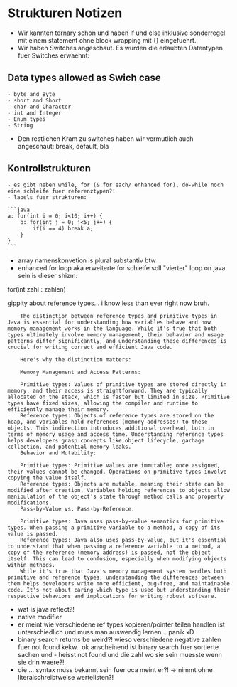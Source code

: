 # Strukturen Notizen

- Wir kannten ternary schon und haben if und else inklusive sonderregel mit einem statement ohne block wrapping mit {} eingefuehrt.
- Wir haben Switches angeschaut. Es wurden die erlaubten Datentypen fuer Switches erwaehnt:

## Data types allowed as Swich case

<!-- copilot made this list i should read up on it and see if i agree-->

    - byte and Byte
    - short and Short
    - char and Character
    - int and Integer
    - Enum types
    - String

- Den restlichen Kram zu switches haben wir vermutlich auch angeschaut: break, default, bla

## Kontrollstrukturen

    - es gibt neben while, for (& for each/ enhanced for), do-while noch eine schleife fuer referenztypen?!
    - labels fuer strukturen:

    ```java
    a: for(int i = 0; i<10; i++) {
        b: for(int j = 0; j<5; j++) {
            if(i == 4) break a;
        }
    }
    ```

- array namenskonvetion is plural substantiv btw
- enhanced for loop aka erweiterte for schleife soll "vierter" loop on java sein is dieser shizm:

for(int zahl : zahlen)

gippity about reference types... i know less than ever right now bruh.

```
    The distinction between reference types and primitive types in Java is essential for understanding how variables behave and how memory management works in the language. While it's true that both types ultimately involve memory management, their behavior and usage patterns differ significantly, and understanding these differences is crucial for writing correct and efficient Java code.

    Here's why the distinction matters:

    Memory Management and Access Patterns:

    Primitive types: Values of primitive types are stored directly in memory, and their access is straightforward. They are typically allocated on the stack, which is faster but limited in size. Primitive types have fixed sizes, allowing the compiler and runtime to efficiently manage their memory.
    Reference types: Objects of reference types are stored on the heap, and variables hold references (memory addresses) to these objects. This indirection introduces additional overhead, both in terms of memory usage and access time. Understanding reference types helps developers grasp concepts like object lifecycle, garbage collection, and potential memory leaks.
    Behavior and Mutability:

    Primitive types: Primitive values are immutable; once assigned, their values cannot be changed. Operations on primitive types involve copying the value itself.
    Reference types: Objects are mutable, meaning their state can be modified after creation. Variables holding references to objects allow manipulation of the object's state through method calls and property modifications.
    Pass-by-Value vs. Pass-by-Reference:

    Primitive types: Java uses pass-by-value semantics for primitive types. When passing a primitive variable to a method, a copy of its value is passed.
    Reference types: Java also uses pass-by-value, but it's essential to understand that when passing a reference variable to a method, a copy of the reference (memory address) is passed, not the object itself. This can lead to confusion, especially when modifying objects within methods.
    While it's true that Java's memory management system handles both primitive and reference types, understanding the differences between them helps developers write more efficient, bug-free, and maintainable code. It's not about caring which type is used but understanding their respective behaviors and implications for writing robust software.

```

- wat is java reflect?!
- native modifier
- er meint wie verschiedene ref types kopieren/pointer teilen handlen ist unterschiedlich und muss man auswendig lernen... panik xD
- binary search returns be weird?! wieso verschiedene negative zahlen fuer not found kekw.. ok anscheinend ist binary search fuer sortierte sachen und - heisst not found und die zahl wo sie sein muesste wenn sie drin waere?!
- die ... syntax muss bekannt sein fuer oca meint er?! -> nimmt ohne literalschreibtweise wertelisten?!
